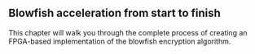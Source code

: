 ## Blowfish acceleration from start to finish

This chapter will walk you through the complete process of creating an FPGA-based implementation of the blowfish encryption algorithm.